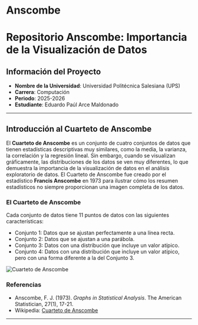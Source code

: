 # Anscombe

# Repositorio Anscombe: Importancia de la Visualización de Datos

## Información del Proyecto

- **Nombre de la Universidad**: Universidad Politécnica Salesiana (UPS)
- **Carrera**: Computación
- **Periodo**: 2025-2026
- **Estudiante**: Eduardo Paúl Arce Maldonado

---

## Introducción al Cuarteto de Anscombe

El **Cuarteto de Anscombe** es un conjunto de cuatro conjuntos de datos que tienen estadísticas descriptivas muy similares, como la media, la varianza, la correlación y la regresión lineal. Sin embargo, cuando se visualizan gráficamente, las distribuciones de los datos se ven muy diferentes, lo que demuestra la importancia de la visualización de datos en el análisis exploratorio de datos. El Cuarteto de Anscombe fue creado por el estadístico **Francis Anscombe** en 1973 para ilustrar cómo los resumen estadísticos no siempre proporcionan una imagen completa de los datos.

### El Cuarteto de Anscombe

Cada conjunto de datos tiene 11 puntos de datos con las siguientes características:

- Conjunto 1: Datos que se ajustan perfectamente a una línea recta.
- Conjunto 2: Datos que se ajustan a una parábola.
- Conjunto 3: Datos con una distribución que incluye un valor atípico.
- Conjunto 4: Datos con una distribución que incluye un valor atípico, pero con una forma diferente a la del Conjunto 3.

![Cuarteto de Anscombe](https://upload.wikimedia.org/wikipedia/commons/6/69/Anscombe%27s_quartet_in_R.png)

### Referencias

- Anscombe, F. J. (1973). *Graphs in Statistical Analysis*. The American Statistician, 27(1), 17-21.
- Wikipedia: [Cuarteto de Anscombe](https://es.wikipedia.org/wiki/Cuarteto_de_Anscombe)

---

